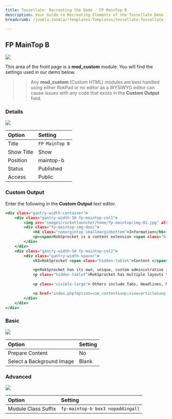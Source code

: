 ```yaml
---
title: Tessellate: Recreating the Demo - FP MainTop B
description: Your Guide to Recreating Elements of the Tessellate Demo for Joomla
breadcrumb: /joomla:Joomla/!templates:Templates/tessellate:Tessellate

---
```


FP MainTop B
-----

![][demo]

This area of the front page is a **mod_custom** module. You will find the settings used in our demo below.

>> Any **mod_custom** (Custom HTML) modules are best handled using either RokPad or no editor as a WYSIWYG editor can cause issues with any code that exists in the **Custom Output** field.

### Details

![][demo2]

| Option      | Setting        |
| :---------- | :----------    |
| Title       | `FP MainTop B` |
| Show Title  | Show           |
| Position    | maintop-b      |
| Status      | Published      |
| Access      | Public         |

### Custom Output

Enter the following in the **Custom Output** text editor.

~~~ .html
<div class="gantry-width-container">
    <div class="gantry-width-50 fp-maintop-col1">
        <img src="images/rocketlauncher/home/fp-maintop/img-02.jpg" alt="image" />
        <div class="fp-maintop-img-desc">
            <h6 class="nomargintop smallmarginbottom">Information</h6>
            <p><span>RokSprocket is a content extension <span class="hidden-tablet">for Joomla and Wordpress, </span>by RocketTheme<span class="hidden-tablet">, that offers multiple layouts and themes</span>.</span></p>
        </div>
    </div>
    <div class="gantry-width-50 fp-maintop-col2">
        <div class="gantry-width-spacer">
            <h3>RokSprocket <span class="hidden-tablet">Content </span>Extension</h3>

            <p>RokSprocket has its own, unique, custom administrative interface with intuitive controls and ajax loading to make content setup quick and easy.</p>
            <p class="hidden-tablet">RokSprocket has multiple layouts to choose from with varying themes, such as Features : Showcase.</p>
            
            <p class="visible-large"> Others include Tabs, Headlines, Mosaic, Strips and Lists. RokSprocket also benefits from multiple content providers, such as Joomla, K2 and its own, Simple.</p>

            <a href="index.php?option=com_content&amp;view=article&amp;id=1&amp;Itemid=111" class="readon4">Read More</a>
        </div>
    </div>
</div>
~~~

### Basic

![][demo3]

| Option                    | Setting     |
| :----------               | :---------- |
| Prepare Content           | No          |
| Select a Background Image | Blank       |

### Advanced

![][demo4]

| Option              | Setting                          |
| :----------         | :----------                      |
| Module Class Suffix | `fp-maintop-b box3 nopaddingall` |

[demo]: assets/demo_13.jpeg
[demo2]: assets/demo_13a.jpeg
[demo3]: assets/demo_13b.jpeg
[demo4]: assets/demo_13c.jpeg
